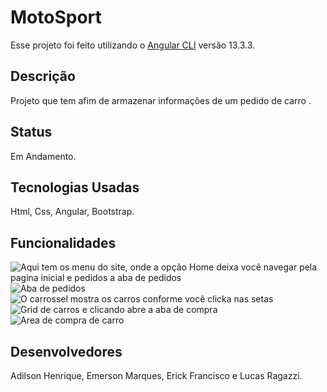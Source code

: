 # MotoSport

Esse projeto foi feito utilizando o [Angular CLI](https://github.com/angular/angular-cli) versão 13.3.3.

## Descrição

Projeto que tem afim de armazenar informações de um pedido de carro .

## Status

Em Andamento.

## Tecnologias Usadas

Html, Css, Angular, Bootstrap.

## Funcionalidades

![ Aqui tem os menu do site, onde a opção Home deixa você navegar pela pagina inicial e pedidos a aba de pedidos ](Home.PNG)
![Aba de pedidos ](Pedidosite.PNG)
![O carrossel mostra os carros conforme você clicka nas setas](Carrosel.PNG)
![Grid de carros e clicando abre a aba de compra](Grid.PNG)
![Area de compra de carro](carro.png)

## Desenvolvedores

Adilson Henrique, Emerson Marques, Erick Francisco e Lucas Ragazzi.
